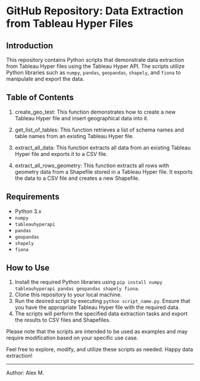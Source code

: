 # GitHub Repository: Data Extraction from Tableau Hyper Files

## Introduction
This repository contains Python scripts that demonstrate data extraction from Tableau Hyper files using the Tableau Hyper API. The scripts utilize Python libraries such as `numpy`, `pandas`, `geopandas`, `shapely`, and `fiona` to manipulate and export the data.

## Table of Contents
1. create_geo_test: This function demonstrates how to create a new Tableau Hyper file and insert geographical data into it.

2. get_list_of_tables: This function retrieves a list of schema names and table names from an existing Tableau Hyper file.

3. extract_all_data: This function extracts all data from an existing Tableau Hyper file and exports it to a CSV file.

4. extract_all_rows_geometry: This function extracts all rows with geometry data from a Shapefile stored in a Tableau Hyper file. It exports the data to a CSV file and creates a new Shapefile.

## Requirements
- Python 3.x
- `numpy`
- `tableauhyperapi`
- `pandas`
- `geopandas`
- `shapely`
- `fiona`

## How to Use
1. Install the required Python libraries using `pip install numpy tableauhyperapi pandas geopandas shapely fiona`.
2. Clone this repository to your local machine.
3. Run the desired script by executing `python script_name.py`. Ensure that you have the appropriate Tableau Hyper file with the required data.
4. The scripts will perform the specified data extraction tasks and export the results to CSV files and Shapefiles.

Please note that the scripts are intended to be used as examples and may require modification based on your specific use case.

Feel free to explore, modify, and utilize these scripts as needed. Happy data extraction!

---
Author: Alex M.
